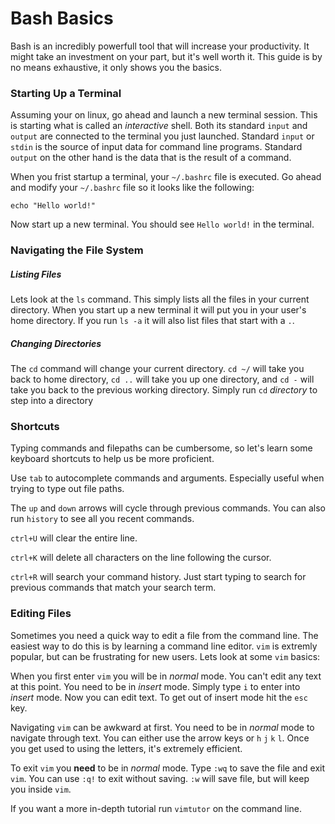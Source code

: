# Bash Basics

Bash is an incredibly powerfull tool that will increase your productivity. It might take an investment on your part, but it's well worth it. This guide is by no means exhaustive, it only shows you the basics.

### Starting Up a Terminal

Assuming your on linux, go ahead and launch a new terminal session. This is starting what is called an _interactive_ shell. Both its standard `input` and `output` are connected to the terminal you just launched. Standard `input` or `stdin` is the source of input data for command line programs. Standard `output` on the other hand is the data that is the result of a command.

When you frist startup a terminal, your `~/.bashrc` file is executed. Go ahead and modify your `~/.bashrc` file so it looks like the following:

```
echo "Hello world!"
```

Now start up a new terminal. You should see `Hello world!` in the terminal.

### Navigating the File System

##### Listing Files
Lets look at the `ls` command. This simply lists all the files in your current directory. When you start up a new terminal it will put you in your user's home directory. If you run `ls -a` it will also list files that start with a `.`.

##### Changing Directories
The `cd` command will change your current directory. `cd ~/` will take you back to home directory, `cd ..` will take you up one directory, and `cd -` will take you back to the previous working directory. Simply run `cd` _directory_ to step into a directory

### Shortcuts
Typing commands and filepaths can be cumbersome, so let's learn some keyboard shortcuts to help us be more proficient.

Use `tab` to autocomplete commands and arguments. Especially useful when trying to type out file paths.

The `up` and `down` arrows will cycle through previous commands. You can also run `history` to see all you recent commands.

`ctrl+U` will clear the entire line.

`ctrl+K` will delete all characters on the line following the cursor.

`ctrl+R` will search your command history. Just start typing to search for previous commands that match your search term.

### Editing Files
Sometimes you need a quick way to edit a file from the command line. The easiest way to do this is by learning a command line editor. `vim` is extremly popular, but can be frustrating for new users. Lets look at some `vim` basics:

When you first enter `vim` you will be in _normal_ mode. You can't edit any text at this point. You need to be in _insert_ mode. Simply type `i` to enter into _insert_ mode. Now you can edit text. To get out of insert mode hit the `esc` key.

Navigating `vim` can be awkward at first. You need to be in _normal_ mode to navigate through text. You can either use the arrow keys or `h` `j` `k` `l`. Once you get used to using the letters, it's extremely efficient.

To exit `vim` you **need** to be in _normal_ mode. Type `:wq` to save the file and exit `vim`. You can use `:q!` to exit without saving. `:w` will save file, but will keep you inside `vim`.

If you want a more in-depth tutorial run `vimtutor` on the command line.
